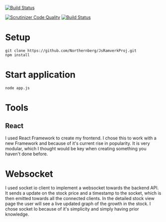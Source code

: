 [![Build Status](https://travis-ci.org/Northernberg/Jsramverk.svg?branch=master)](https://travis-ci.org/Northernberg/JsramverkProj)

[![Scrutinizer Code Quality](https://scrutinizer-ci.com/g/Northernberg/Jsramverk/badges/quality-score.png?b=master)](https://scrutinizer-ci.com/g/Northernberg/JsramverkProj/?branch=master)
[![Build Status](https://scrutinizer-ci.com/g/Northernberg/Jsramverk/badges/build.png?b=master)](https://scrutinizer-ci.com/g/Northernberg/JsramverkProj/build-status/master)

# Setup

```
git clone https://github.com/Northernberg/JsRamverkProj.git
npm install
```

# Start application

`node app.js`

# Tools

## React

I used React Framework to create my frontend. I chose this to work with a new Framework and because of it's current rise in popularity.
It is very modular, which I thought would be key when creating something you haven't done before.

# Websocket

I used socket io client to implement a websocket towards the backend API. It sends a update on the stock price and a timestamp to the socket, which is then emitted towards all the connected clients. In the detailed stock view page the user will see a live updated graph of the growth in the stock. I chose socket Io because of it's simplicity and simply having prior knowledge.

